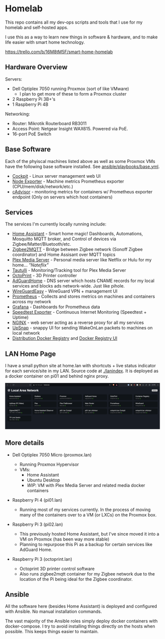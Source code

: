 # Homelab

This repo contains all my dev-ops scripts and tools that I use for my homelab and self-hosted apps.

I use this as a way to learn new things in software & hardware, and to make life easier with smart home technology.

https://trello.com/b/16M8tM5F/smart-home-homelab


## Hardware Overview

Servers:
* Dell Optiplex 7050 running Proxmox (sort of like VMware)
   * I plan to get more of these to form a Proxmox cluster
* 2 Raspberry Pi 3B+'s
* 1 Raspberry Pi 4B

Networking:
* Router: Mikrotik Routerboard RB3011
* Access Point: Netgear Insight WAX615. Powered via PoE.
* 16-port PoE Switch

## Base Software

Each of the phyiscal machines listed above as well as some Proxmox VMs have the following base software installed. See [ansible/playbooks/base.yml](./ansible/playbooks/base.yml).

* [Cockpit](https://cockpit-project.org/) - Linux server management web UI
* [Node Exporter](https://github.com/prometheus/node_exporter) - Machine metrics Prometheus exporter (CPU/mem/disk/network/etc.)
* [cAdvisor](https://github.com/google/cadvisor) - monitoring metrics for containers w/ Prometheus exporter endpoint (Only on servers which host containers)

## Services

The services I'm currently locally running include:

- [Home Assistant](https://www.home-assistant.io/) - Smart home magic! Dashboards, Automations, Mosquitto MQTT broker, and Control of devices via Zigbee/Matter/Bluetooth/etc.
- [Zigbee2MQTT](https://www.zigbee2mqtt.io/) - Bridge between Zigbee network (Sonoff Zigbee coordinator) and Home Assisant over MQTT topics
- [Plex Media Server](https://www.plex.tv/personal-media-server/) - Personal media server like Netflix or Hulu for my home... _"Nateflix"_
- [Tautulli](https://tautulli.com/) - Monitoring/Tracking tool for Plex Media Server
- [OctoPrint](https://octoprint.org/) - 3D Printer controller 
- [AdGuardHome](https://adguard.com/en/adguard-home/overview.html) - DNS server which hosts CNAME records for my local services and blocks ads network-wide. Just like pihole.
- [WireGuardEasy](https://github.com/wg-easy/wg-easy) - WireGuard VPN + management UI
- [Prometheus](https://prometheus.io/) - Collects and stores metrics on machines and containers across my network
- [Grafana](https://grafana.com/) - Dashboards for Prometheus data
- [Speedtest Exporter](https://github.com/MiguelNdeCarvalho/speedtest-exporter) - Continuous Internet Monitoring (Speedtest + Uptime)
- [NGINX](https://www.nginx.com/) - web server acting as a reverse proxy for all my services
- [UpSnap](https://github.com/seriousm4x/UpSnap) - snappy UI for sending WakeOnLan packets to machines on local network
- [Distribution Docker Registry](https://hub.docker.com/_/registry) and [Docker Registry UI](https://github.com/Joxit/docker-registry-ui)

## LAN Home Page

I have a small python site at home.lan with shortcuts + live status indicator for each service/site in my LAN. Source code at [./lanindex](./lanindex). It is deployed as a docker container on pi01 and behind nginx proxy.

<img width="1680" alt="Screenshot 2024-03-17 at 10 46 29 PM" src="./lanindex/docs/screenshot.png">


## More details

- Dell Optiplex 7050 Micro (proxmox.lan)
  - Running Proxmox Hypervisor
  - VMs:
    - Home Assistant
    - Ubuntu Desktop
    - _WIP_: VM with Plex Media Server and related media docker containers

- Raspberry Pi 4 (pi01.lan)
  - Running most of my services currently. In the process of moving many of the containers over to a VM (or LXCs) on the Proxmox box.

- Raspberry Pi 3 (pi02.lan)
  - This previously hosted Home Assistant, but I've since moved it into a VM on Proxmox (has been way more stable)
  - Planning to repurpose this Pi as a backup for certain services like AdGuard Home.

- Raspberry Pi 3 (octoprint.lan)
  - Octoprint 3D printer control software
  - Also runs zigbee2mqtt container for my Zigbee network due to the location of the Pi being ideal for the Zigbee coordinator.


## Ansible

All the software here (besides Home Assistant) is deployed and configured with Ansible. No manual installation commands.

The vast majority of the Ansible roles simply deploy docker containers with docker-compose. I try to avoid installing things directly on the hosts when possible. This keeps things easier to maintain.
